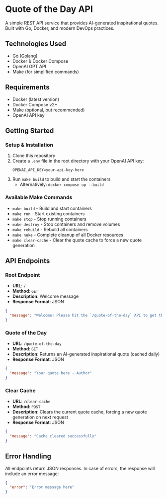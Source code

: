 # Quote of the Day API

A simple REST API service that provides AI-generated inspirational quotes. Built with Go, Docker, and modern DevOps practices.

## Technologies Used

- Go (Golang)
- Docker & Docker Compose
- OpenAI GPT API
- Make (for simplified commands)

## Requirements

- Docker (latest version)
- Docker Compose v2+
- Make (optional, but recommended)
- OpenAI API key

## Getting Started

### Setup & Installation

1. Clone this repository
2. Create a `.env` file in the root directory with your OpenAI API key:
   ```
   OPENAI_API_KEY=your-api-key-here
   ```
3. Run `make build` to build and start the containers
   - Alternatively: `docker compose up --build`

### Available Make Commands

- `make build` - Build and start containers
- `make run` - Start existing containers
- `make stop` - Stop running containers
- `make destroy` - Stop containers and remove volumes
- `make rebuild` - Rebuild all containers
- `make nuke` - Complete cleanup of all Docker resources
- `make clear-cache` - Clear the quote cache to force a new quote generation

## API Endpoints

### Root Endpoint

- **URL**: `/`
- **Method**: `GET`
- **Description**: Welcome message
- **Response Format**: JSON

```json
{
  "message": "Welcome! Please hit the `/quote-of-the-day` API to get the quote of the day."
}
```

### Quote of the Day

- **URL**: `/quote-of-the-day`
- **Method**: `GET`
- **Description**: Returns an AI-generated inspirational quote (cached daily)
- **Response Format**: JSON

```json
{
  "message": "Your quote here - Author"
}
```

### Clear Cache

- **URL**: `/clear-cache`
- **Method**: `POST`
- **Description**: Clears the current quote cache, forcing a new quote generation on next request
- **Response Format**: JSON

```json
{
  "message": "Cache cleared successfully"
}
```

## Error Handling

All endpoints return JSON responses. In case of errors, the response will include an error message:

```json
{
  "error": "Error message here"
}
```
